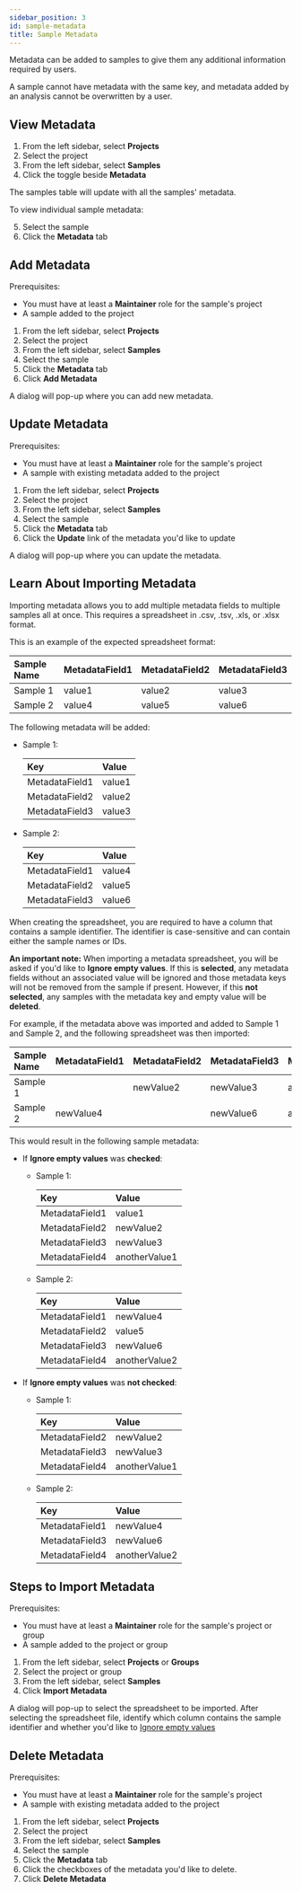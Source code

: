 ```yaml
---
sidebar_position: 3
id: sample-metadata
title: Sample Metadata
---
```


Metadata can be added to samples to give them any additional information required by users.

A sample cannot have metadata with the same key, and metadata added by an analysis cannot be overwritten by a user.

## View Metadata

1. From the left sidebar, select **Projects**
2. Select the project
3. From the left sidebar, select **Samples**
4. Click the toggle beside **Metadata**

The samples table will update with all the samples' metadata.

To view individual sample metadata:

5. Select the sample
6. Click the **Metadata** tab

## Add Metadata

Prerequisites:

- You must have at least a **Maintainer** role for the sample's project
- A sample added to the project

1. From the left sidebar, select **Projects**
2. Select the project
3. From the left sidebar, select **Samples**
4. Select the sample
5. Click the **Metadata** tab
6. Click **Add Metadata**

A dialog will pop-up where you can add new metadata.

## Update Metadata

Prerequisites:

- You must have at least a **Maintainer** role for the sample's project
- A sample with existing metadata added to the project

1. From the left sidebar, select **Projects**
2. Select the project
3. From the left sidebar, select **Samples**
4. Select the sample
5. Click the **Metadata** tab
6. Click the **Update** link of the metadata you'd like to update

A dialog will pop-up where you can update the metadata.

## Learn About Importing Metadata

Importing metadata allows you to add multiple metadata fields to multiple samples all at once. This requires a spreadsheet in .csv, .tsv, .xls, or .xlsx format.

This is an example of the expected spreadsheet format:

  | Sample Name | MetadataField1 | MetadataField2 | MetadataField3 |
  | :---------- | :------------- | :------------- | :------------- |
  | Sample 1    | value1         | value2         | value3         |
  | Sample 2    | value4         | value5         | value6         |

The following metadata will be added:

  - Sample 1:

    | Key            | Value  |
    | :------------- | :----- |
    | MetadataField1 | value1 |
    | MetadataField2 | value2 |
    | MetadataField3 | value3 |

  - Sample 2:

    | Key            | Value  |
    | :------------- | :----- |
    | MetadataField1 | value4 |
    | MetadataField2 | value5 |
    | MetadataField3 | value6 |

When creating the spreadsheet, you are required to have a column that contains a sample identifier. The identifier is case-sensitive and can contain either the sample names or IDs.

**An important note:** When importing a metadata spreadsheet, you will be asked if you'd like to **Ignore empty values**. If this is **selected**, any metadata fields without an associated value will be ignored and those metadata keys will not be removed from the sample if present. However, if this **not selected**, any samples with the metadata key and empty value will be **deleted**.

For example, if the metadata above was imported and added to Sample 1 and Sample 2, and the following spreadsheet was then imported:

  | Sample Name | MetadataField1 | MetadataField2 | MetadataField3 | MetadataField4 |
  | :---------- | :------------- | :------------- | :------------- | :------------- |
  | Sample 1    |                | newValue2      | newValue3      | anotherValue1  |
  | Sample 2    | newValue4      |                | newValue6      | anotherValue2  |

This would result in the following sample metadata:
- If **Ignore empty values** was **checked**:

  - Sample 1:

    | Key            | Value         |
    | :------------- | :------------ |
    | MetadataField1 | value1        |
    | MetadataField2 | newValue2     |
    | MetadataField3 | newValue3     |
    | MetadataField4 | anotherValue1 |

  - Sample 2:

    | Key            | Value         |
    | :------------- | :------------ |
    | MetadataField1 | newValue4     |
    | MetadataField2 | value5        |
    | MetadataField3 | newValue6     |
    | MetadataField4 | anotherValue2 |

- If **Ignore empty values** was **not checked**:

  - Sample 1:

    | Key            | Value         |
    | :------------- | :------------ |
    | MetadataField2 | newValue2     |
    | MetadataField3 | newValue3     |
    | MetadataField4 | anotherValue1 |

  - Sample 2:

    | Key            | Value         |
    | :------------- | :------------ |
    | MetadataField1 | newValue4     |
    | MetadataField3 | newValue6     |
    | MetadataField4 | anotherValue2 |

## Steps to Import Metadata

Prerequisites:

- You must have at least a **Maintainer** role for the sample's project or group
- A sample added to the project or group

1. From the left sidebar, select **Projects** or **Groups**
2. Select the project or group
3. From the left sidebar, select **Samples**
4. Click **Import Metadata**

A dialog will pop-up to select the spreadsheet to be imported. After selecting the spreadsheet file, identify which column contains the sample identifier and whether you'd like to [Ignore empty values](sample-metadata#learn-about-importing-metadata)

## Delete Metadata

Prerequisites:

- You must have at least a **Maintainer** role for the sample's project
- A sample with existing metadata added to the project

1. From the left sidebar, select **Projects**
2. Select the project
3. From the left sidebar, select **Samples**
4. Select the sample
5. Click the **Metadata** tab
6. Click the checkboxes of the metadata you'd like to delete.
7. Click **Delete Metadata**
